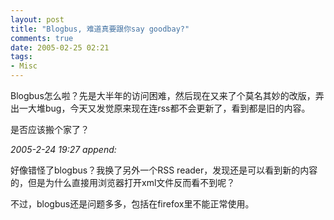 ```yaml
---
layout: post
title: "Blogbus, 难道真要跟你say goodbay?"
comments: true
date: 2005-02-25 02:21
tags:
- Misc
---
```

Blogbus怎么啦？先是大半年的访问困难，然后现在又来了个莫名其妙的改版，弄出一大堆bug，今天又发觉原来现在连rss都不会更新了，看到都是旧的内容。

是否应该搬个家了？

_2005-2-24 19:27 append:_

好像错怪了blogbus？我换了另外一个RSS reader，发现还是可以看到新的内容的，但是为什么直接用浏览器打开xml文件反而看不到呢？

不过，blogbus还是问题多多，包括在firefox里不能正常使用。
